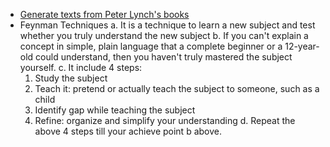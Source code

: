 
- [Generate texts from Peter Lynch's books](https://github.com/trws2/finance_data)
- Feynman Techniques
  a. It is a technique to learn a new subject and test whether you truly understand the new subject
  b. If you can't explain a concept in simple, plain language that a complete beginner or a 12-year-old could understand, then you haven't truly mastered the subject yourself.
  c. It include 4 steps:
    1. Study the subject
    2. Teach it: pretend or actually teach the subject to someone, such as a child
    3. Identify gap while teaching the subject 
    4. Refine: organize and simplify your understanding
  d. Repeat the above 4 steps till your achieve point b above.
